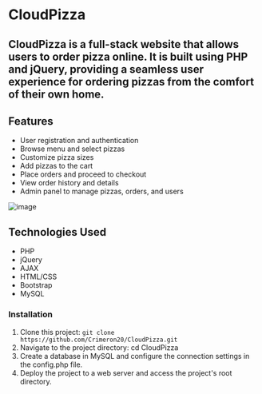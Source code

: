 # CloudPizza

## CloudPizza is a full-stack website that allows users to order pizza online. It is built using PHP and jQuery, providing a seamless user experience for ordering pizzas from the comfort of their own home.

## Features
* User registration and authentication
* Browse menu and select pizzas
* Customize pizza sizes
* Add pizzas to the cart
* Place orders and proceed to checkout
* View order history and details
* Admin panel to manage pizzas, orders, and users


![image](https://github.com/Crimeron20/CloudPizza/assets/87338608/62c78052-43c1-45f2-9495-1aabc7ad0de2)




## Technologies Used

- PHP
- jQuery
- AJAX
- HTML/CSS
- Bootstrap
- MySQL

### Installation


1. Clone this project: ` git clone https://github.com/Crimeron20/CloudPizza.git `
2. Navigate to the project directory: cd CloudPizza
3. Create a database in MySQL and configure the connection settings in the config.php file.
4. Deploy the project to a web server and access the project's root directory.

   



